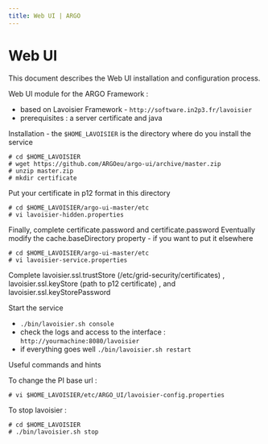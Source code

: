 ```yaml
---
title: Web UI | ARGO
---
```


# Web UI

This document describes the Web UI installation and configuration process. 


Web UI module for the ARGO Framework :

* based on Lavoisier Framework - `http://software.in2p3.fr/lavoisier`
* prerequisites : a server certificate and java

Installation - the `$HOME_LAVOISIER` is the directory where do you install the service

    # cd $HOME_LAVOISIER
    # wget https://github.com/ARGOeu/argo-ui/archive/master.zip
    # unzip master.zip
    # mkdir certificate

Put your certificate in p12 format in this directory

    # cd $HOME_LAVOISIER/argo-ui-master/etc
    # vi lavoisier-hidden.properties

Finally, complete certificate.password and certificate.password
Eventually modify the cache.baseDirectory property - if you want to put it elsewhere

    # cd $HOME_LAVOISIER/argo-ui-master/etc
    # vi lavoisier-service.properties

Complete lavoisier.ssl.trustStore (/etc/grid-security/certificates) , lavoisier.ssl.keyStore (path to p12 certificate) , and lavoisier.ssl.keyStorePassword

Start the service 

- `./bin/lavoisier.sh console`
- check the logs and access to the interface : `http://yourmachine:8080/lavoisier`
- if everything goes well `./bin/lavoisier.sh restart`


 Useful commands and hints

To change the PI base url : 

    # vi $HOME_LAVOISIER/etc/ARGO_UI/lavoisier-config.properties
    
To stop lavoisier : 

    # cd $HOME_LAVOISIER
    # ./bin/lavoisier.sh stop
